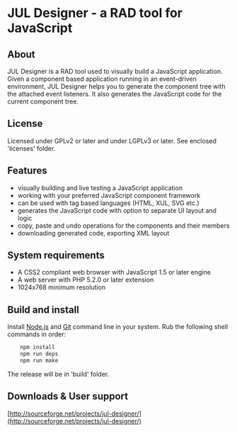 JUL Designer - a RAD tool for JavaScript
========================================

 About
 ------ 

JUL Designer is a RAD tool used to visually build a JavaScript application.
Given a component based application running in an event-driven environment, 
JUL Designer helps you to generate the component tree with the attached event listeners. 
It also generates the JavaScript code for the current component tree.

License
-------
 
 Licensed under GPLv2 or later and under LGPLv3 or later. See enclosed 'licenses' folder.
 
Features
--------
 
* visually building and live testing a JavaScript application 
* working with your preferred JavaScript component framework 
* can be used with tag based languages (HTML, XUL, SVG etc.) 
* generates the JavaScript code with option to separate UI layout and logic 
* copy, paste and undo operations for the components and their members
* downloading generated code, exporting XML layout

System requirements
-------------------
 
* A CSS2 compliant web browser with JavaScript 1.5 or later engine 
* A web server with PHP 5.2.0 or later extension 
* 1024x768 minimum resolution 

Build and install
-----------------

Install [Node.js](https://nodejs.org/) and [Git](https://git-scm.com/) command line in your system.
Rub the following shell commands in order:

``` bash
	npm install
	npm run deps
	npm run make
```
The release will be in 'build' folder.

 Downloads & User support
 ------------------------

[http://sourceforge.net/projects/jul-designer/](http://sourceforge.net/projects/jul-designer/)


